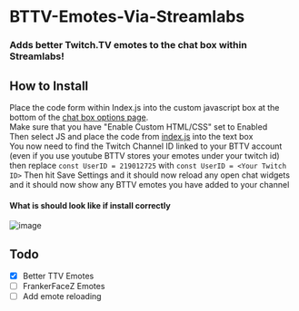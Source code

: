 # BTTV-Emotes-Via-Streamlabs
### Adds better Twitch.TV emotes to the chat box within Streamlabs!


## How to Install
Place the code form within Index.js into the custom javascript box at the bottom of the [chat box options page](https://streamlabs.com/dashboard#/chatbox). <br />
Make sure that you have "Enable Custom HTML/CSS" set to Enabled <br />
Then select JS and place the code from [index.js](https://github.com/DrMeepso/BTTV-Emotes-Via-Streamlabs/blob/main/index.js) into the text box <br />
You now need to find the Twitch Channel ID linked to your BTTV account (even if you use youtube BTTV stores your emotes under your twitch id) then replace ```const UserID = 219012725``` with ```const UserID = <Your Twitch ID>```
Then hit Save Settings and it should now reload any open chat widgets and it should now show any BTTV emotes you have added to your channel
#### What is should look like if install correctly 
![image](https://user-images.githubusercontent.com/50252724/195422333-34267aee-c602-4b6b-857c-5936d082a7fe.png)


## Todo
- [X] Better TTV Emotes
- [ ] FrankerFaceZ Emotes
- [ ] Add emote reloading
